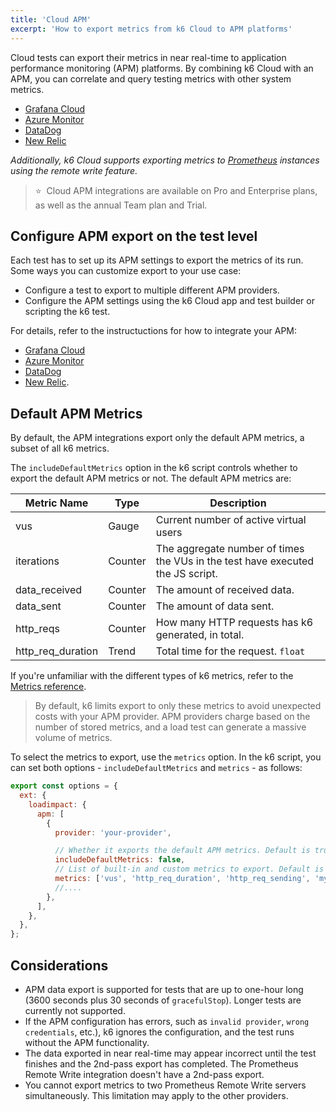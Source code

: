 ```yaml
---
title: 'Cloud APM'
excerpt: 'How to export metrics from k6 Cloud to APM platforms'
---
```


Cloud tests can export their metrics in near real-time to application performance monitoring (APM) platforms.
By combining k6 Cloud with an APM, you can correlate and query testing metrics with other system metrics.

<Glossary>

- [Grafana Cloud](/cloud/integrations/cloud-apm/grafana-cloud)
- [Azure Monitor](/cloud/integrations/cloud-apm/azure-monitor)
- [DataDog](/cloud/integrations/cloud-apm/datadog)
- [New Relic](/cloud/integrations/cloud-apm/new-relic)

</Glossary>


_Additionally, k6 Cloud supports exporting metrics to [Prometheus](/cloud/integrations/prometheus-remote-write/) instances using the remote write feature._


> ⭐️ &nbsp;Cloud APM integrations are available on Pro and Enterprise plans, as well as the annual Team plan and Trial.

## Configure APM export on the test level

Each test has to set up its APM settings to export the metrics of its run.
Some ways you can customize export to your use case:

- Configure a test to export to multiple different APM providers.
- Configure the APM settings using the k6 Cloud app and test builder or scripting the k6 test.

For details, refer to the instructuctions for how to integrate your APM:

- [Grafana Cloud](/cloud/integrations/cloud-apm/grafana-cloud)
- [Azure Monitor](/cloud/integrations/cloud-apm/azure-monitor)
- [DataDog](/cloud/integrations/cloud-apm/datadog)
- [New Relic](/cloud/integrations/cloud-apm/new-relic).


## Default APM Metrics

By default, the APM integrations export only the default APM metrics, a subset of all k6 metrics.

The `includeDefaultMetrics` option in the k6 script controls whether to export the default APM metrics or not. The default APM metrics are:

| Metric Name          | Type    | Description                                                                                                                                                                                                     |
| -------------------- | ------- | --------------------------------------------------------------------------------------------------------------------------------------------------------------------------------------------------------------- |
| vus                | Gauge   | Current number of active virtual users                                       |
| iterations         | Counter | The aggregate number of times the VUs in the test have executed the JS script. |
| data_received      | Counter | The amount of received data.                                                                   |
| data_sent          | Counter | The amount of data sent.                                                                       |
| http_reqs                | Counter | How many HTTP requests has k6 generated, in total.                 |
| http_req_duration        | Trend   | Total time for the request.  `float` |


If you're unfamiliar with the different types of k6 metrics, refer to the [Metrics reference](/using-k6/metrics/).

> By default, k6 limits export to only these metrics to avoid unexpected costs with your APM provider.
> APM providers charge based on the number of stored metrics, and a load test can generate a massive volume of metrics.

To select the metrics to export, use the `metrics` option.
In the k6 script, you can set both options - `includeDefaultMetrics` and `metrics` - as follows:

```javascript
export const options = {
  ext: {
    loadimpact: {
      apm: [
        {
          provider: 'your-provider',

          // Whether it exports the default APM metrics. Default is true.
          includeDefaultMetrics: false,
          // List of built-in and custom metrics to export. Default is empty.
          metrics: ['vus', 'http_req_duration', 'http_req_sending', 'my_rate', 'my_gauge'], //...
          //....
        },
      ],
    },
  },
};
```

## Considerations

- APM data export is supported for tests that are up to one-hour long (3600 seconds plus 30 seconds of `gracefulStop`). Longer tests are currently not supported.
- If the APM configuration has errors, such as `invalid provider`, `wrong credentials`, etc.), k6 ignores the configuration, and the test runs without the APM functionality.
- The data exported in near real-time may appear incorrect until the test finishes and the 2nd-pass export has completed. The Prometheus Remote Write integration doesn't have a 2nd-pass export.
- You cannot export metrics to two Prometheus Remote Write servers simultaneously. This limitation may apply to the other providers.
